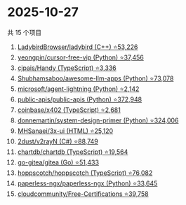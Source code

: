 # 2025-10-27

共 15 个项目

<!-- BEGIN GITHUB -->
<!-- 最后更新时间 2025-10-27 14:16:10 +0800 -->
1. [LadybirdBrowser/ladybird (C++) ⭐53,226](https://github.com/LadybirdBrowser/ladybird)
1. [yeongpin/cursor-free-vip (Python) ⭐37,456](https://github.com/yeongpin/cursor-free-vip)
1. [cjpais/Handy (TypeScript) ⭐3,336](https://github.com/cjpais/Handy)
1. [Shubhamsaboo/awesome-llm-apps (Python) ⭐73,078](https://github.com/Shubhamsaboo/awesome-llm-apps)
1. [microsoft/agent-lightning (Python) ⭐2,142](https://github.com/microsoft/agent-lightning)
1. [public-apis/public-apis (Python) ⭐372,948](https://github.com/public-apis/public-apis)
1. [coinbase/x402 (TypeScript) ⭐2,681](https://github.com/coinbase/x402)
1. [donnemartin/system-design-primer (Python) ⭐324,006](https://github.com/donnemartin/system-design-primer)
1. [MHSanaei/3x-ui (HTML) ⭐25,120](https://github.com/MHSanaei/3x-ui)
1. [2dust/v2rayN (C#) ⭐88,749](https://github.com/2dust/v2rayN)
1. [chartdb/chartdb (TypeScript) ⭐19,564](https://github.com/chartdb/chartdb)
1. [go-gitea/gitea (Go) ⭐51,433](https://github.com/go-gitea/gitea)
1. [hoppscotch/hoppscotch (TypeScript) ⭐76,082](https://github.com/hoppscotch/hoppscotch)
1. [paperless-ngx/paperless-ngx (Python) ⭐33,645](https://github.com/paperless-ngx/paperless-ngx)
1. [cloudcommunity/Free-Certifications ⭐39,758](https://github.com/cloudcommunity/Free-Certifications)
<!-- END GITHUB -->